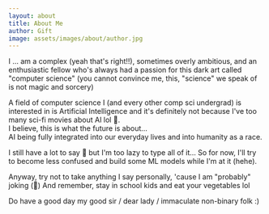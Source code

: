 ```yaml
---
layout: about
title: About Me
author: Gift
image: assets/images/about/author.jpg
---
```


I  ...  am a complex (yeah that's right!!), sometimes overly ambitious, and an enthusiastic fellow who's always had a passion for this dark art called "computer science" (you cannot convince me, this, "science" we speak of is not magic and sorcery)

A field of computer science I (and every other comp sci undergrad) is interested in is Artificial Intelligence and it's definitely not because I've too many sci-fi movies about AI lol 👀.  
I believe, this is what the future is about...  
AI being fully integrated into our everyday lives and into humanity as a race.  

I still have a lot to say 🙂 but I'm too lazy to type all of it... So for now, I'll try to become less confused and build some ML models while I'm at it (hehe).  

Anyway, try not to take anything I say personally, 'cause I am "probably" joking (👀)
And remember, stay in school kids and eat your vegetables lol  

Do have a good day my good sir / dear lady / immaculate non-binary folk :)

